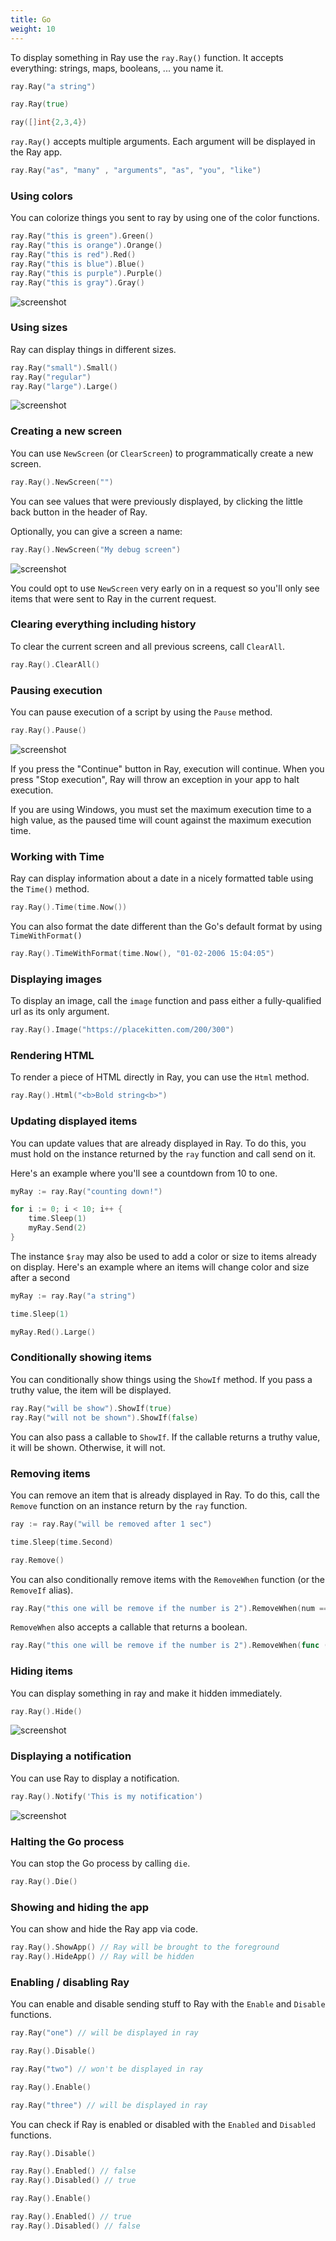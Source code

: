 ```yaml
---
title: Go
weight: 10
---
```


To display something in Ray use the `ray.Ray()` function. It accepts everything: strings, maps, booleans, ... you name it.

```go
ray.Ray("a string")

ray.Ray(true)

ray([]int{2,3,4})
```

`ray.Ray()` accepts multiple arguments. Each argument will be displayed in the Ray app.

```go
ray.Ray("as", "many" , "arguments", "as", "you", "like")
```

### Using colors

You can colorize things you sent to ray by using one of the color functions.

```go
ray.Ray("this is green").Green()
ray.Ray("this is orange").Orange()
ray.Ray("this is red").Red()
ray.Ray("this is blue").Blue()
ray.Ray("this is purple").Purple()
ray.Ray("this is gray").Gray()
```

![screenshot](/docs/ray/v1/images/colors.jpg)

### Using sizes

Ray can display things in different sizes.

```go
ray.Ray("small").Small()
ray.Ray("regular")
ray.Ray("large").Large()
```

![screenshot](/docs/ray/v1/images/sizes.jpg)

### Creating a new screen

You can use `NewScreen` (or `ClearScreen`) to programmatically create a new screen.

```go
ray.Ray().NewScreen("")
```

You can see values that were previously displayed, by clicking the little back button in the header of Ray.

Optionally, you can give a screen a name:

```go
ray.Ray().NewScreen("My debug screen")
```

![screenshot](/docs/ray/v1/images/screen.jpg)

You could opt to use `NewScreen` very early on in a request so you'll only see items that were sent to Ray in the
current request.

### Clearing everything including history

To clear the current screen and all previous screens, call `ClearAll`.

```go
ray.Ray().ClearAll()
```

### Pausing execution

You can pause execution of a script by using the `Pause` method.

```go
ray.Ray().Pause()
```

![screenshot](/docs/ray/v1/images/pause.jpg)

If you press the "Continue" button in Ray, execution will continue. When you press "Stop execution", Ray will throw an
exception in your app to halt execution.

If you are using Windows, you must set the maximum execution time to a high value, as the paused time will count against the maximum execution time.

### Working with Time

Ray can display information about a date in a nicely formatted table using the `Time()` method.

```go
ray.Ray().Time(time.Now())
```

You can also format the date different than the Go's default format by using `TimeWithFormat()`

```go
ray.Ray().TimeWithFormat(time.Now(), "01-02-2006 15:04:05")
```

### Displaying images

To display an image, call the `image` function and pass either a fully-qualified url as its only argument.

```go
ray.Ray().Image("https://placekitten.com/200/300")
```

### Rendering HTML

To render a piece of HTML directly in Ray, you can use the `Html` method.

```go
ray.Ray().Html("<b>Bold string<b>")
```

### Updating displayed items

You can update values that are already displayed in Ray. To do this, you must hold on the instance returned by the `ray`
function and call send on it.

Here's an example where you'll see a countdown from 10 to one.

```go
myRay := ray.Ray("counting down!")

for i := 0; i < 10; i++ {
	time.Sleep(1)
	myRay.Send(2)
}	
```

The instance `$ray` may also be used to add a color or size to items already on display. Here's an example where an
items will change color and size after a second

```go
myRay := ray.Ray("a string")

time.Sleep(1)

myRay.Red().Large()
```

### Conditionally showing items

You can conditionally show things using the `ShowIf` method. If you pass a truthy value, the item will be displayed.

```go
ray.Ray("will be show").ShowIf(true)
ray.Ray("will not be shown").ShowIf(false)
```

You can also pass a callable to `ShowIf`. If the callable returns a truthy value, it will be shown. Otherwise, it will
not.

### Removing items

You can remove an item that is already displayed in Ray. To do this, call the `Remove` function on an instance return by
the `ray` function.

```go
ray := ray.Ray("will be removed after 1 sec")

time.Sleep(time.Second)

ray.Remove()
```

You can also conditionally remove items with the `RemoveWhen` function (or the `RemoveIf` alias).

```go
ray.Ray("this one will be remove if the number is 2").RemoveWhen(num == 2);
```

`RemoveWhen` also accepts a callable that returns a boolean.

```go
ray.Ray("this one will be remove if the number is 2").RemoveWhen(func () bool { ... } // return true to remove the item);
```

### Hiding items

You can display something in ray and make it hidden immediately.

```go
ray.Ray().Hide()
```

![screenshot](/docs/ray/v1/images/hide.jpg)

### Displaying a notification

You can use Ray to display a notification.

```go
ray.Ray().Notify('This is my notification')
```

![screenshot](/docs/ray/v1/images/notification.jpg)

### Halting the Go process

You can stop the Go process by calling `die`.

```go
ray.Ray().Die()
```

### Showing and hiding the app

You can show and hide the Ray app via code.

```go
ray.Ray().ShowApp() // Ray will be brought to the foreground
ray.Ray().HideApp() // Ray will be hidden
```

### Enabling / disabling Ray

You can enable and disable sending stuff to Ray with the `Enable` and `Disable` functions.

```go
ray.Ray("one") // will be displayed in ray

ray.Ray().Disable()

ray.Ray("two") // won't be displayed in ray

ray.Ray().Enable()

ray.Ray("three") // will be displayed in ray
```

You can check if Ray is enabled or disabled with the `Enabled` and `Disabled` functions.

```GO
ray.Ray().Disable()

ray.Ray().Enabled() // false
ray.Ray().Disabled() // true

ray.Ray().Enable()

ray.Ray().Enabled() // true
ray.Ray().Disabled() // false
```
